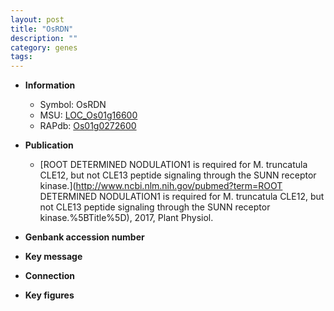 ```yaml
---
layout: post
title: "OsRDN"
description: ""
category: genes
tags: 
---
```


* **Information**  
    + Symbol: OsRDN  
    + MSU: [LOC_Os01g16600](http://rice.plantbiology.msu.edu/cgi-bin/ORF_infopage.cgi?orf=LOC_Os01g16600)  
    + RAPdb: [Os01g0272600](http://rapdb.dna.affrc.go.jp/viewer/gbrowse_details/irgsp1?name=Os01g0272600)  

* **Publication**  
    + [ROOT DETERMINED NODULATION1 is required for M. truncatula CLE12, but not CLE13 peptide signaling through the SUNN receptor kinase.](http://www.ncbi.nlm.nih.gov/pubmed?term=ROOT DETERMINED NODULATION1 is required for M. truncatula CLE12, but not CLE13 peptide signaling through the SUNN receptor kinase.%5BTitle%5D), 2017, Plant Physiol.

* **Genbank accession number**  

* **Key message**  

* **Connection**  

* **Key figures**  


